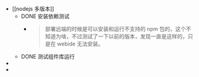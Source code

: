 - [[nodejs 多版本]]
	- DONE 安装依赖测试
		- > 部署远端的时候是可以安装和运行不支持的 npm 包的，这个不知道为啥，不过测试了一下以前的版本，发现一直是这样的，只是在 webide 无法安装。
	- DONE 测试组件库运行
-
-